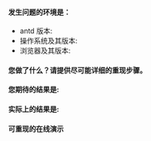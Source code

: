 <!-- Issue Template -->

<!--
antd 的用法咨询，建议通过以下渠道，官方 issues 目前没有足够精力提供此类咨询服务：

1. [Stack Overflow](http://stackoverflow.com/questions/tagged/antd)
2. [Segment Fault](https://segmentfault.com/t/antd)（中文）
3. [Gitter](https://gitter.im/ant-design/ant-design)

如果是报告 bug，请按照下列格式书写，并务必提供复现步骤，否则恕难解决，感谢您的支持。
-->

#### 发生问题的环境是：

<!-- 务必提供 -->

- antd 版本:
- 操作系统及其版本:
- 浏览器及其版本:

#### 您做了什么？请提供尽可能详细的重现步骤。

<!-- 如：引入 antd 了 Button -->

#### 您期待的结果是:

<!-- 如：像官网一样正常显示 -->

#### 实际上的结果是:

<!-- 如：样式错位了，最好提供截图 -->

#### 可重现的在线演示

<!-- 请修改并 Fork http://codepen.io/benjycui/pen/KgPZrE?editors=001 -->
